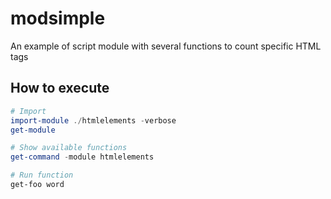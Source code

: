 # modsimple


An example of script module with several functions to count specific HTML tags


## How to execute

```ps1
# Import
import-module ./htmlelements -verbose
get-module

# Show available functions
get-command -module htmlelements

# Run function
get-foo word

```
